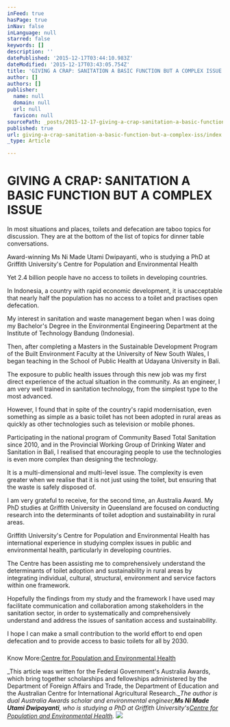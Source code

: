 ```yaml
---
inFeed: true
hasPage: true
inNav: false
inLanguage: null
starred: false
keywords: []
description: ''
datePublished: '2015-12-17T03:44:10.983Z'
dateModified: '2015-12-17T03:43:05.754Z'
title: 'GIVING A CRAP: SANITATION A BASIC FUNCTION BUT A COMPLEX ISSUE'
author: []
authors: []
publisher:
  name: null
  domain: null
  url: null
  favicon: null
sourcePath: _posts/2015-12-17-giving-a-crap-sanitation-a-basic-function-but-a-complex-iss.md
published: true
url: giving-a-crap-sanitation-a-basic-function-but-a-complex-iss/index.html
_type: Article

---
```

# GIVING A CRAP: SANITATION A BASIC FUNCTION BUT A COMPLEX ISSUE

In most situations and places, toilets and defecation are taboo topics for discussion. They are at the bottom of the list of topics for dinner table conversations.

Award-winning Ms Ni Made Utami Dwipayanti, who is studying a PhD at Griffith University's Centre for Population and Environmental Health

Yet 2.4 billion people have no access to toilets in developing countries.

In Indonesia, a country with rapid economic development, it is unacceptable that nearly half the population has no access to a toilet and practises open defecation.

My interest in sanitation and waste management began when I was doing my Bachelor's Degree in the Environmental Engineering Department at the Institute of Technology Bandung (Indonesia).

Then, after completing a Masters in the Sustainable Development Program of the Built Environment Faculty at the University of New South Wales, I began teaching in the School of Public Health at Udayana University in Bali.

The exposure to public health issues through this new job was my first direct experience of the actual situation in the community. As an engineer, I am very well trained in sanitation technology, from the simplest type to the most advanced.

However, I found that in spite of the country's rapid modernisation, even something as simple as a basic toilet has not been adopted in rural areas as quickly as other technologies such as television or mobile phones.

Participating in the national program of Community Based Total Sanitation since 2010, and in the Provincial Working Group of Drinking Water and Sanitation in Bali, I realised that encouraging people to use the technologies is even more complex than designing the technology.

It is a multi-dimensional and multi-level issue. The complexity is even greater when we realise that it is not just using the toilet, but ensuring that the waste is safely disposed of.

I am very grateful to receive, for the second time, an Australia Award. My PhD studies at Griffith University in Queensland are focused on conducting research into the determinants of toilet adoption and sustainability in rural areas.

Griffith University's Centre for Population and Environmental Health has international experience in studying complex issues in public and environmental health, particularly in developing countries.

The Centre has been assisting me to comprehensively understand the determinants of toilet adoption and sustainability in rural areas by integrating individual, cultural, structural, environment and service factors within one framework.

Hopefully the findings from my study and the framework I have used may facilitate communication and collaboration among stakeholders in the sanitation sector, in order to systematically and comprehensively understand and address the issues of sanitation access and sustainability.

I hope I can make a small contribution to the world effort to end open defecation and to provide access to basic toilets for all by 2030\.

### 

Know More:[Centre for Population and Environmental Health][0]

_This  article was written for the Federal Government's Australia Awards, which bring together scholarships and fellowships administered by the Department of Foreign Affairs and Trade, the Department of Education and the Australian Centre for International Agricultural Research.__The author is dual Australia Awards scholar and environmental engineer,**Ms Ni Made Utami Dwipayanti**, who is studying a PhD at Griffith University's[Centre for Population and Environmental Health][0]._
![](https://the-grid-user-content.s3-us-west-2.amazonaws.com/86af65a0-3998-4fad-a9ac-29ebba3d83af.jpg)

[0]: https://www.griffith.edu.au/environment-planning-architecture/centre-environment-population-health